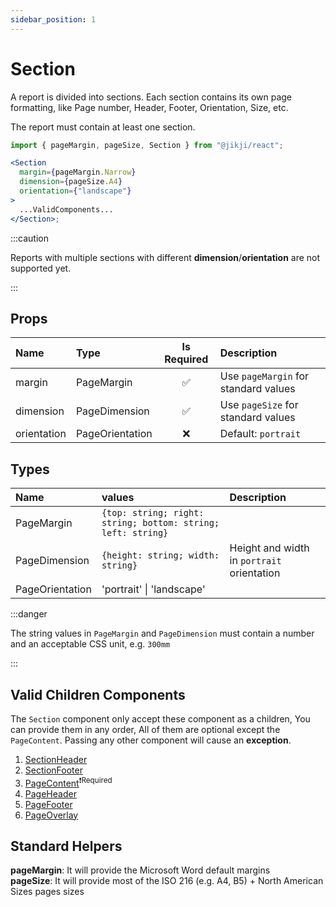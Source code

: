 ```yaml
---
sidebar_position: 1
---
```


# Section

A report is divided into sections. Each section contains its own page formatting, like Page number, Header, Footer, Orientation, Size, etc.

The report must contain at least one section.

```jsx
import { pageMargin, pageSize, Section } from "@jikji/react";

<Section
  margin={pageMargin.Narrow}
  dimension={pageSize.A4}
  orientation={"landscape"}
>
  ...ValidComponents...
</Section>;
```

:::caution

Reports with multiple sections with different **dimension**/**orientation** are not supported yet.

:::

## Props

| Name        | Type            | Is Required | Description                          |
| :---------- | :-------------- | :---------: | :----------------------------------- |
| margin      | PageMargin      |     ✅      | Use `pageMargin` for standard values |
| dimension   | PageDimension   |     ✅      | Use `pageSize` for standard values   |
| orientation | PageOrientation |     ❌      | Default: `portrait`                  |

## Types

| Name            | values                                                       | Description                                |
| :-------------- | :----------------------------------------------------------- | :----------------------------------------- |
| PageMargin      | `{top: string; right: string; bottom: string; left: string}` |
| PageDimension   | `{height: string; width: string}`                            | Height and width in `portrait` orientation |
| PageOrientation | 'portrait' \| 'landscape'                                    |                                            |

:::danger

The string values in `PageMargin` and `PageDimension` must contain a number and an acceptable CSS unit, e.g. `300mm`

:::

## Valid Children Components

The `Section` component only accept these component as a children, You can provide them in any order, All of them are optional except the `PageContent`. Passing any other component will cause an **exception**.

1. [SectionHeader](./section-header)
1. [SectionFooter](./section-footer)
1. [PageContent](../page/page-content)<sup>❗Required</sup>
1. [PageHeader](../page/page-header)
1. [PageFooter](../page/page-footer)
1. [PageOverlay](../page/page-overlay)

## Standard Helpers

**pageMargin**: It will provide the Microsoft Word default margins  
**pageSize**: It will provide most of the ISO 216 (e.g. A4, B5) + North American Sizes pages sizes
